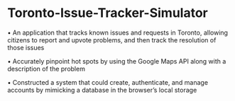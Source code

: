 # Toronto-Issue-Tracker-Simulator

• An application that tracks known issues and requests in Toronto, allowing citizens to report and upvote problems, and then track the resolution of those issues

•	Accurately pinpoint hot spots by using the Google Maps API along with a description of the problem

•	Constructed a system that could create, authenticate, and manage accounts by mimicking a database in the browser’s local storage
